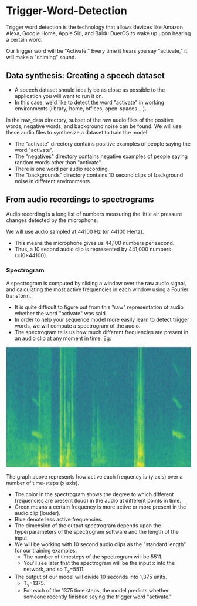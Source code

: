 # Trigger-Word-Detection
Trigger word detection is the technology that allows devices like Amazon Alexa, Google Home, Apple Siri, and Baidu DuerOS to wake up upon hearing a certain word.

Our trigger word will be "Activate." Every time it hears you say "activate," it will make a "chiming" sound.

## Data synthesis: Creating a speech dataset
- A speech dataset should ideally be as close as possible to the application you will want to run it on.
- In this case, we'd like to detect the word "activate" in working environments (library, home, offices, open-spaces ...).

In the raw_data directory, subset of the raw audio files of the positive words, negative words, and background noise can be found. We will use these audio files to synthesize a dataset to train the model.
- The "activate" directory contains positive examples of people saying the word "activate".
- The "negatives" directory contains negative examples of people saying random words other than "activate".
- There is one word per audio recording.
- The "backgrounds" directory contains 10 second clips of background noise in different environments.
## From audio recordings to spectrograms
Audio recording is a long list of numbers measuring the little air pressure changes detected by the microphone.

We will use audio sampled at 44100 Hz (or 44100 Hertz).
- This means the microphone gives us 44,100 numbers per second.
- Thus, a 10 second audio clip is represented by 441,000 numbers (=10×44100).
### Spectrogram
A spectrogram is computed by sliding a window over the raw audio signal, and calculating the most active frequencies in each window using a Fourier transform.

- It is quite difficult to figure out from this "raw" representation of audio whether the word "activate" was said.
- In order to help your sequence model more easily learn to detect trigger words, we will compute a spectrogram of the audio.
- The spectrogram tells us how much different frequencies are present in an audio clip at any moment in time.
Eg:
<p align = 'center'>
  <img src = '/images/train_reference.png'>
</p>
The graph above represents how active each frequency is (y axis) over a number of time-steps (x axis).

- The color in the spectrogram shows the degree to which different frequencies are present (loud) in the audio at different points in time.
- Green means a certain frequency is more active or more present in the audio clip (louder).
- Blue denote less active frequencies.
- The dimension of the output spectrogram depends upon the hyperparameters of the spectrogram software and the length of the input.
- We will be working with 10 second audio clips as the "standard length" for our training examples.
  - The number of timesteps of the spectrogram will be 5511.
  - You'll see later that the spectrogram will be the input x into the network, and so T<sub>x</sub>=5511.
- The output of our model will divide 10 seconds into 1,375 units.
  - T<sub>y</sub>=1375.
  - For each of the 1375 time steps, the model predicts whether someone recently finished saying the trigger word "activate."

